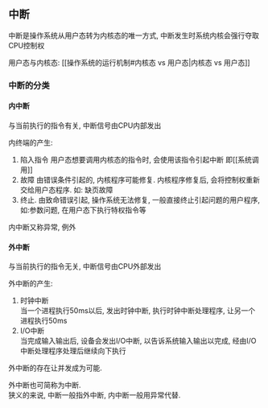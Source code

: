 ## 中断

中断是操作系统从用户态转为内核态的唯一方式, 中断发生时系统内核会强行夺取CPU控制权

用户态与内核态: [[操作系统的运行机制#内核态 vs 用户态|内核态 vs 用户态]]

### 中断的分类

#### 内中断
与当前执行的指令有关, 中断信号由CPU内部发出

内终端的产生:
1. 陷入指令   用户态想要调用内核态的指令时, 会使用该指令引起中断 即[[系统调用]]
2. 故障   由错误条件引起的, 内核程序可能修复. 内核程序修复后, 会将控制权重新交给用户态程序. 如: 缺页故障
3. 终止.  由致命错误引起, 操作系统无法修复, 一般直接终止引起问题的用户程序, 如:参数问题, 在用户态下执行特权指令等

内中断又称异常, 例外

#### 外中断
与当前执行的指令无关, 中断信号由CPU外部发出

外中断的产生:
1. 时钟中断 <br>当一个进程执行50ms以后, 发出时钟中断, 执行时钟中断处理程序, 让另一个进程执行50ms
2. I/O中断<br>当完成输入输出后, 设备会发出I/O中断, 以告诉系统输入输出以完成, 经由I/O中断处理程序处理后继续向下执行

外中断的存在让并发成为可能.

外中断也可简称为中断.<br>
狭义的来说, 中断一般指外中断, 内中断一般用异常代替.

